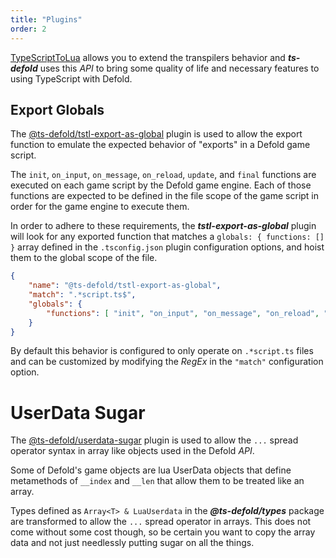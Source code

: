 ```yaml
---
title: "Plugins"
order: 2
---
```


[TypeScriptToLua](https://typescripttolua.github.io/docs/api/plugins) allows you to extend the transpilers behavior and ***ts-defold*** uses this _API_ to bring some quality of life and necessary features to using TypeScript with Defold.

## Export Globals

The [@ts-defold/tstl-export-as-global](https://github.com/ts-defold/tstl-export-as-global) 
plugin is used to allow the export function to emulate the expected behavior of 
"exports" in a Defold game script.

The `init`, `on_input`, `on_message`, `on_reload`, `update`, and `final` functions 
are executed on each game script by the Defold game engine. Each of those functions 
are expected to be defined in the file scope of the game script in order for the 
game engine to execute them.

In order to adhere to these requirements, the ***tstl-export-as-global*** plugin 
will look for any exported function that matches a `globals: { functions: [] }` array
defined in the `.tsconfig.json` plugin configuration options, and hoist them to the global
scope of the file.

```json
{
    "name": "@ts-defold/tstl-export-as-global",
    "match": ".*script.ts$",
    "globals": { 
        "functions": [ "init", "on_input", "on_message", "on_reload", "update", "final"]
    }
}
```

By default this behavior is configured to only operate on `.*script.ts` files and 
can be customized by modifying the _RegEx_ in the `"match"` configuration option.

# UserData Sugar

The [@ts-defold/userdata-sugar](https://github.com/ts-defold/tstl-userdata-sugar) 
plugin is used to allow the `...` spread operator syntax in array like objects 
used in the Defold _API_.

Some of Defold's game objects are lua UserData objects that define metamethods of
 `__index` and `__len` that allow them to be treated like an array.  
 
 Types defined as `Array<T> & LuaUserdata` in the ***@ts-defold/types*** package 
 are transformed to allow the `...` spread operator in arrays. This does not come 
 without some cost though, so be certain you want to copy the array data and not 
 just needlessly putting sugar on all the things.
